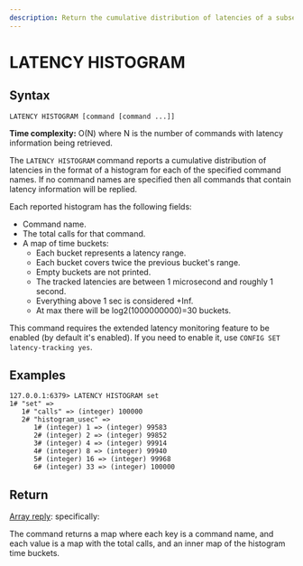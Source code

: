 ```yaml
---
description: Return the cumulative distribution of latencies of a subset of commands or all.
---
```


# LATENCY HISTOGRAM

## Syntax

    LATENCY HISTOGRAM [command [command ...]]

**Time complexity:** O(N) where N is the number of commands with latency information being retrieved.

The `LATENCY HISTOGRAM` command reports a cumulative distribution of latencies in the format of a histogram for each of the specified command names. 
If no command names are specified then all commands that contain latency information will be replied.

Each reported histogram has the following fields:

* Command name.
* The total calls for that command.
* A map of time buckets:
  * Each bucket represents a latency range.
  * Each bucket covers twice the previous bucket's range.
  * Empty buckets are not printed.
  * The tracked latencies are between 1 microsecond and roughly 1 second.
  * Everything above 1 sec is considered +Inf.
  * At max there will be log2(1000000000)=30 buckets.

This command requires the extended latency monitoring feature to be enabled (by default it's enabled).
If you need to enable it, use `CONFIG SET latency-tracking yes`.

## Examples

```
127.0.0.1:6379> LATENCY HISTOGRAM set
1# "set" =>
   1# "calls" => (integer) 100000
   2# "histogram_usec" =>
      1# (integer) 1 => (integer) 99583
      2# (integer) 2 => (integer) 99852
      3# (integer) 4 => (integer) 99914
      4# (integer) 8 => (integer) 99940
      5# (integer) 16 => (integer) 99968
      6# (integer) 33 => (integer) 100000
```

## Return

[Array reply](https://redis.io/docs/reference/protocol-spec#resp-arrays): specifically:

The command returns a map where each key is a command name, and each value is a map with the total calls, and an inner map of the histogram time buckets.
